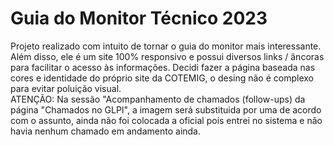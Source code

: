# Guia do Monitor Técnico 2023
Projeto realizado com intuito de tornar o guia do monitor mais interessante. Além disso, ele é um site 100% responsivo e possui diversos links / âncoras para facilitar o acesso às informações. Decidi fazer a página baseada nas cores e identidade do próprio site da COTEMIG, o desing não é complexo para evitar poluição visual. <br/>
ATENÇÃO: Na sessão "Acompanhamento de chamados (follow-ups) da página "Chamados no GLPI", a imagem será substituida por uma de acordo com o assunto, ainda não foi colocada a oficial pois entrei no sistema e não havia nenhum chamado em andamento ainda.
